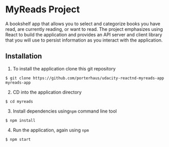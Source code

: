 # MyReads Project

A bookshelf app that allows you to select and categorize books you have read, are currently reading, or want to read. The project emphasizes using React to build the application and provides an API server and client library that you will use to persist information as you interact with the application.

## Installation

1. To install the application clone this git repository

```
$ git clone https://github.com/porterhaus/udacity-reactnd-myreads-app myreads-app
```

2. CD into the application directory

```
$ cd myreads
```

3. Install dependencies using`npm` command line tool

```
$ npm install
```

4. Run the application, again using `npm`

```
$ npm start
```
